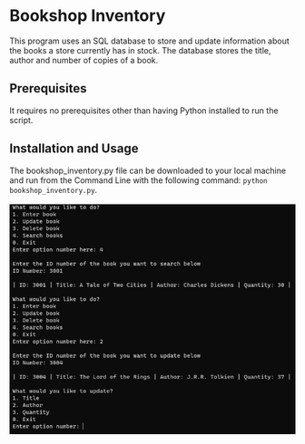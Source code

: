 # Bookshop Inventory
This program uses an SQL database to store and update information about the books a store currently has in stock. The database stores the title, author
and number of copies of a book.
## Prerequisites
It requires no prerequisites other than having Python installed to run the script.
## Installation and Usage
The bookshop_inventory.py file can be downloaded to your local machine and run from the Command Line with the following command: `python bookshop_inventory.py`.
<br>
<br>
![Program Screenshot](images/program_screenshot.png)
